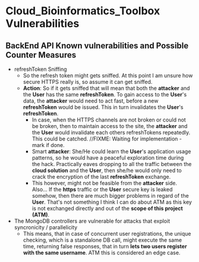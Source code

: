 # Cloud_Bioinformatics_Toolbox Vulnerabilities

## BackEnd API Known vulnerabilities and Possible Counter Measures

* refreshToken Sniffing
  * So the refresh token might gets sniffed. At this point I am unsure how secure HTTPS really is, so assume it can get sniffed.
  * **Action**: So if it gets sniffed that will mean that both the **attacker** and the **User** has the same __refreshToken__. To gain access to the **User**'s data, the **attacker** would need to act fast, before a new __refreshToken__ would be issued. This in turn invalidates the **User**'s __refreshToken__.
    * In case, when the HTTPS channels are not broken or could not be broken, then to maintain access to the site, the **attacker** and the **User** would invalidate each others refreshTokens repeatedly. This could be catched. //FIXME: Waiting for implementation - mark if done.
    * Smart **attacker**: She/He could learn the **User**'s application usage patterns, so he would have a peaceful exploration time during the hack. Practically eaves dropping to all the traffic between the __cloud solution__ and the **User**, then she/he would only need to crack the encryption of the last __refreshToken__ exchange.
    * This however, might not be feasible from the **attacker** side. Also... If the __https__ traffic or the **User** secure key is leaked somehow, then there are much bigger problems in regard of the **User**. That's not something I think I can do about ATM as this key is not exchanged directly and out of the __scope of this project (ATM)__.
* The MongoDB controllers are vulnerable for attacks that exploit syncronicity / parallelicity
  * This means, that in case of concurrent user registrations, the unique checking, which is a standalone DB call, might execute the same time, returning false responses, that in turn **lets two users register with the same username**. ATM this is considered an edge case.